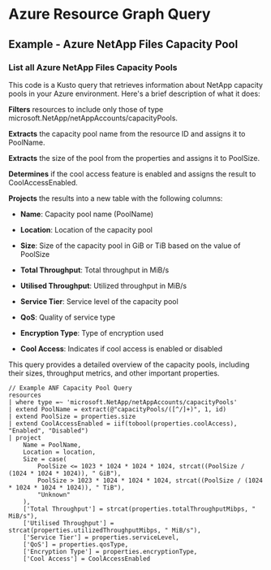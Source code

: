 # Azure Resource Graph Query

## Example - Azure NetApp Files Capacity Pool

### List all Azure NetApp Files Capacity Pools

This code is a Kusto query that retrieves information about NetApp capacity pools in your Azure environment. Here's a brief description of what it does:

**Filters** resources to include only those of type microsoft.NetApp/netAppAccounts/capacityPools.

**Extracts** the capacity pool name from the resource ID and assigns it to PoolName.

**Extracts** the size of the pool from the properties and assigns it to PoolSize.

**Determines** if the cool access feature is enabled and assigns the result to CoolAccessEnabled.

**Projects** the results into a new table with the following columns:

- **Name**: Capacity pool name (PoolName)

- **Location**: Location of the capacity pool

- **Size**: Size of the capacity pool in GiB or TiB based on the value of PoolSize

- **Total Throughput**: Total throughput in MiB/s

- **Utilised Throughput**: Utilized throughput in MiB/s

- **Service Tier**: Service level of the capacity pool

- **QoS**: Quality of service type

- **Encryption Type**: Type of encryption used

- **Cool Access**: Indicates if cool access is enabled or disabled

This query provides a detailed overview of the capacity pools, including their sizes, throughput metrics, and other important properties.

```OQL
// Example ANF Capacity Pool Query
resources
| where type =~ 'microsoft.NetApp/netAppAccounts/capacityPools'
| extend PoolName = extract(@"capacityPools/([^/]+)", 1, id)
| extend PoolSize = properties.size
| extend CoolAccessEnabled = iif(tobool(properties.coolAccess), "Enabled", "Disabled")
| project
    Name = PoolName,
    Location = location, 
    Size = case(
        PoolSize <= 1023 * 1024 * 1024 * 1024, strcat((PoolSize / (1024 * 1024 * 1024)), " GiB"),
        PoolSize > 1023 * 1024 * 1024 * 1024, strcat((PoolSize / (1024 * 1024 * 1024 * 1024)), " TiB"),
        "Unknown"
    ),
    ['Total Throughput'] = strcat(properties.totalThroughputMibps, " MiB/s"),
    ['Utilised Throughput'] = strcat(properties.utilizedThroughputMibps, " MiB/s"),
    ['Service Tier'] = properties.serviceLevel,
    ['QoS'] = properties.qosType,    
    ['Encryption Type'] = properties.encryptionType,
    ['Cool Access'] = CoolAccessEnabled
